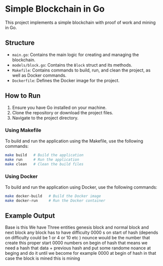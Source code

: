 # Simple Blockchain in Go

This project implements a simple blockchain with proof of work and mining in Go.

## Structure

- `main.go`: Contains the main logic for creating and managing the blockchain.
- `models/block.go`: Contains the `Block` struct and its methods.
- `Makefile`: Contains commands to build, run, and clean the project, as well as Docker commands.
- `Dockerfile`: Defines the Docker image for the project.

## How to Run

1. Ensure you have Go installed on your machine.
2. Clone the repository or download the project files.
3. Navigate to the project directory.

### Using Makefile

To build and run the application using the Makefile, use the following commands:

```sh
make build   # Build the application
make run     # Run the application
make clean   # Clean the build files
```

### Using Docker

To build and run the application using Docker, use the following commands:

```sh
make docker-build   # Build the Docker image
make docker-run     # Run the Docker container
```

## Example Output

Base is this
We have Three entities
genesis block  and normal block and next block
any block has to have difficulty 0000 s on start of hash (depends on difficulty could be 1 or 4 or 10 etc )
nounce would be the number that create this proper start 0000 numbers on begin of hash 
that means we need a hash that data + previous hash and put some randome noance at beging and do it until we become 
for example 0000 at begin of hash
in that case the block is mined
this is mining
